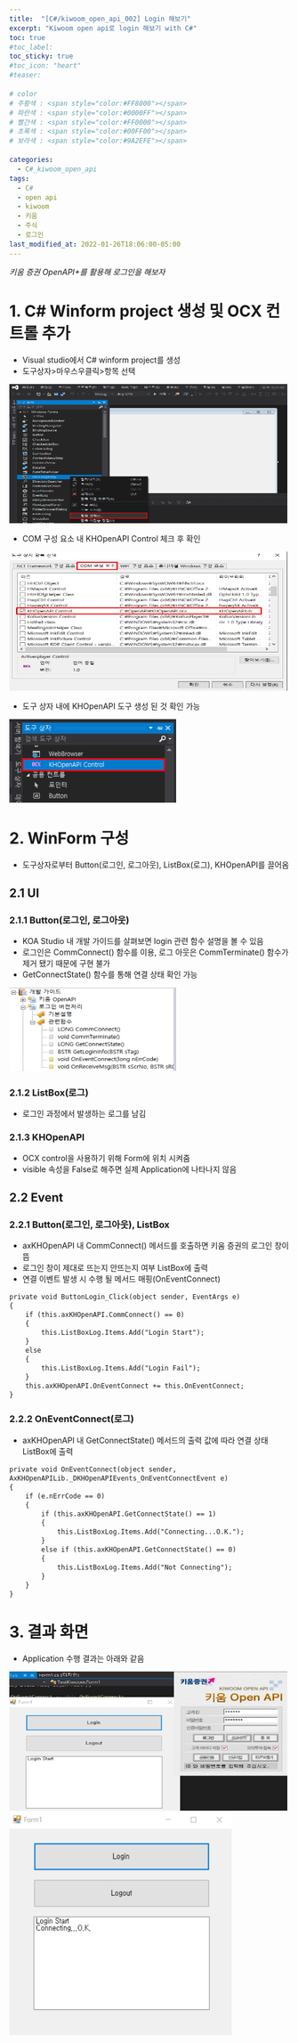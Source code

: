 ```yaml
---
title:  "[C#/kiwoom_open_api_002] Login 해보기"
excerpt: "Kiwoom open api로 login 해보기 with C#"
toc: true
#toc_label:
toc_sticky: true
#toc_icon: "heart"
#teaser: 

# color
# 주황색 : <span style="color:#FF8000"></span>
# 파란색 : <span style="color:#0000FF"></span>
# 빨간색 : <span style="color:#FF0000"></span>
# 초록색 : <span style="color:#00FF00"></span>
# 보라색 : <span style="color:#9A2EFE"></span>

categories:
  - C#_kiwoom_open_api
tags:
  - C#
  - open api
  - kiwoom
  - 키움
  - 주식
  - 로그인
last_modified_at: 2022-01-26T18:06:00-05:00
---
```

*키움 증권 OpenAPI+를 활용해 로그인을 해보자*
  
# 1. C# Winform project 생성 및 OCX 컨트롤 추가
* Visual studio에서 C# winform project를 생성
* 도구상자>마우스우클릭>항목 선택  
<img src="/assets/images/220126_kiwoom_login/Add_API1.png" width="500" height="250">

* COM 구성 요소 내 KHOpenAPI Control 체크 후 확인  
<img src="/assets/images/220126_kiwoom_login/Add_API2.png" width="500" height="250">

* 도구 상자 내에 KHOpenAPI 도구 생성 된 것 확인 가능  
<img src="/assets/images/220126_kiwoom_login/tool_box.png" width="300" height="150">

# 2. WinForm 구성
* 도구상자로부터 Button(로그인, 로그아웃), ListBox(로그), KHOpenAPI를 끌어옴

## 2.1 UI
### 2.1.1 Button(로그인, 로그아웃)
* KOA Studio 내 개발 가이드를 살펴보면 login 관련 함수 설명을 볼 수 있음
* 로그인은 CommConnect() 함수를 이용, 로그 아웃은 CommTerminate() 함수가 제거 됐기 때문에 구현 불가
* GetConnectState() 함수를 통해 연결 상태 확인 가능  
<img src="/assets/images/220126_kiwoom_login/login_method.png" width="300" height="150">

### 2.1.2 ListBox(로그)
* 로그인 과정에서 발생하는 로그를 남김

### 2.1.3 KHOpenAPI
* OCX control을 사용하기 위해 Form에 위치 시켜줌
* visible 속성을 False로 해주면 실제 Application에 나타나지 않음

## 2.2 Event
### 2.2.1 Button(로그인, 로그아웃), ListBox
* axKHOpenAPI 내 CommConnect() 메서드를 호출하면 키움 증권의 로그인 창이 뜸
* 로그인 창이 제대로 뜨는지 안뜨는지 여부 ListBox에 출력
* 연결 이벤트 발생 시 수행 될 메서드 매핑(OnEventConnect)
```
private void ButtonLogin_Click(object sender, EventArgs e)
{
    if (this.axKHOpenAPI.CommConnect() == 0)
    {
        this.ListBoxLog.Items.Add("Login Start");
    }
    else
    {
        this.ListBoxLog.Items.Add("Login Fail");
    }
    this.axKHOpenAPI.OnEventConnect += this.OnEventConnect;
}
```

### 2.2.2 OnEventConnect(로그)
* axKHOpenAPI 내 GetConnectState() 메서드의 출력 값에 따라 연결 상태 ListBox에 출력
```
private void OnEventConnect(object sender, AxKHOpenAPILib._DKHOpenAPIEvents_OnEventConnectEvent e)
{
    if (e.nErrCode == 0)
    {
        if (this.axKHOpenAPI.GetConnectState() == 1)
        {
            this.ListBoxLog.Items.Add("Connecting...O.K.");
        }
        else if (this.axKHOpenAPI.GetConnectState() == 0)
        {
            this.ListBoxLog.Items.Add("Not Connecting");
        }
    }
}
```
# 3. 결과 화면
* Application 수행 결과는 아래와 같음  
<img src="/assets/images/220126_kiwoom_login/result1.png" width="500" height="250">
<img src="/assets/images/220126_kiwoom_login/result2.png" width="400" height="400">
